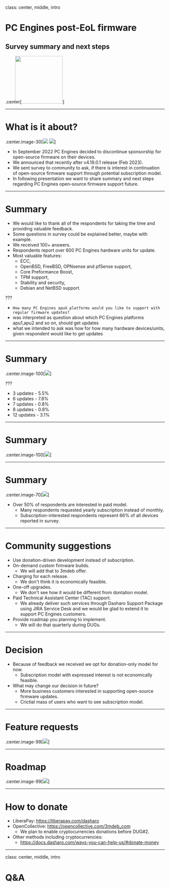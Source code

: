 class: center, middle, intro

# PC Engines post-EoL firmware

## Survey summary and next steps

.center[<img src="remark-templates/dasharo-presentation-template/images/dasharo-sygnet-white.svg" width="150px" style="margin-left:-20px">]

---

# What is it about?

.center.image-30[![](img/coreboot.png) ![](img/pcengines.png)]

* In September 2022 PC Engines decided to discontinue sponsorship for
  open-source firmware on their devices.
* We announced that recently after v4.19.0.1 release (Feb 2023).
* We sent survey to community to ask, if there is interest in continuation of
  open-source firmware support through potential subscription model.
* In following presentation we want to share summary and next steps regarding
  PC Engines open-source firmware support future.

---

# Summary

* We would like to thank all of the respondents for taking the time and
  providing valuable feedback.
* Some questions in survey could be explained better, maybe with example.
* We received 100+ answers.
* Respondents report over 600 PC Engines hardware units for update.
* Most valuable features:
  - ECC,
  - OpenBSD, FreeBSD, OPNsense and pfSense support,
  - Core Preformance Boost,
  - TPM support,
  - Stability and security,
  - Debian and NetBSD support.


???

- `How many PC Engines apuX platforms would you like to support with regular firmware updates?`
- was interpreted as question about which PC Engines platforms apu1,apu2 and so
  on, should get updates
- what we intended to ask was how for how many hardware devices/units, given
  respondent would like to get updates

---

# Summary

.center.image-100[![](img/pce_num_of_updates.svg)]

???

* 3 updates - 5.5%
* 6 updates - 7.8%
* 7 updates - 0.8%
* 8 updates - 0.8%
* 12 updates - 3.1%

---

# Summary

.center.image-100[![](img/pce_hw_usage.svg)]

---

# Summary

.center.image-70[![](img/pce_sub.svg)]

* Over 50% of respondents are interested in paid model.
  - Many respondents requested yearly subscription instead of monthly.
  - Subscription-interested respondents represent 66% of all devices reported
    in survey.

---

# Community suggestions

* Use donation-driven development instead of subscription.
* On-demand custom firmware builds.
  - We will add that to 3mdeb offer.
* Charging for each release.
  - We don't think it is economically feasible.
* One-off upgrades.
  - We don't see how it would be different from dontation model.
* Paid Technical Assistant Center (TAC) support.
  - We already deliver such services through Dasharo Support Package using JIRA
    Service Desk and we would be glad to extend it to support PC Engines
    customers.
* Provide roadmap you planning to implement.
  - We will do that quarterly during DUGs.

---

# Decision

* Because of feedback we received we opt for donation-only model for now.
  - Subscription model with expressed interest is not economically feasible.
* What may change our decision in future?
  - More business customers interested in supporting open-source firmware
    updates.
  - Crictial mass of users who want to see subscription model.

---

# Feature requests

.center.image-99[![](img/pce_features.svg)]

---

# Roadmap

.center.image-99[![](img/dcs_pce_roadmap_v0.1.png)]

---

# How to donate

* LiberaPay: https://liberapay.com/dasharo
* OpenCollective: https://opencollective.com/3mdeb_com
  - We plan to enable cryptocurrencies donations before DUG#2.
* Other methods including cryptocurrencies:
  - https://docs.dasharo.com/ways-you-can-help-us/#donate-money

---
class: center, middle, intro

# Q&A
